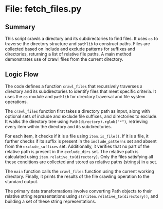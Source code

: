 # File: fetch_files.py

## Summary

This script crawls a directory and its subdirectories to find files. It uses `os` to traverse the directory structure and `pathlib` to construct paths. Files are collected based on include and exclude patterns for suffixes and directories, returning a list of relative file paths. A main method demonstrates use of crawl_files from the current directory.


## Logic Flow

The code defines a function `crawl_files` that recursively traverses a directory and its subdirectories to identify files that meet specific criteria. It uses the `os` module and `pathlib` for directory traversal and file system operations.

The `crawl_files` function first takes a directory path as input, along with optional sets of include and exclude file suffixes, and directories to exclude. It walks the directory tree using `Path(directory).rglob("*")`, retrieving every item within the directory and its subdirectories.

For each item, it checks if it is a file using `item.is_file()`. If it is a file, it further checks if its suffix is present in the `include_patterns` set and absent from the `exclude_suffixes` set. Additionally, it verifies that no part of the relative path is present in the `exclude_dirs` set. The relative path is calculated using `item.relative_to(directory)`. Only the files satisfying all these conditions are collected and stored as relative paths (strings) in a set.

The `main` function calls the `crawl_files` function using the current working directory. Finally, it prints the results of the file crawling operation to the standard output.

The primary data transformations involve converting Path objects to their relative string representations using `str(item.relative_to(directory))`, and building a set of these string representations.

